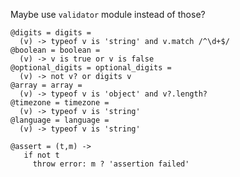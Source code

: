 Maybe use `validator` module instead of those?

    @digits = digits =
      (v) -> typeof v is 'string' and v.match /^\d+$/
    @boolean = boolean =
      (v) -> v is true or v is false
    @optional_digits = optional_digits =
      (v) -> not v? or digits v
    @array = array =
      (v) -> typeof v is 'object' and v?.length?
    @timezone = timezone =
      (v) -> typeof v is 'string'
    @language = language =
      (v) -> typeof v is 'string'

    @assert = (t,m) ->
       if not t
         throw error: m ? 'assertion failed'
